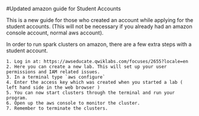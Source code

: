 #Updated amazon guide for Student Accounts

This is a new guide for those who created an account while applying for the student accounts. (This will not be necessary if you already had an amazon console account, normal aws account).

In order to run spark clusters on amazon, there are a few extra steps with a student account.

	1. Log in at: https://awseducate.qwiklabs.com/focuses/2655?locale=en
	2. Here you can create a new lab. This will set up your user permissions and IAM related issues. 
	3. In a terminal type `aws configure`
	4. Enter the access key which was created when you started a lab ( left hand side in the web browser )
	5. You can now start clusters through the terminal and run your program.
	6. Open up the aws console to monitor the cluster.
	7. Remember to terminate the clusters.